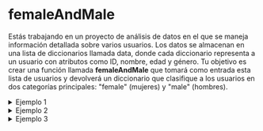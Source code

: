 # femaleAndMale
Estás trabajando en un proyecto de análisis de datos en el que se maneja información detallada sobre varios usuarios. Los datos se almacenan en una lista de diccionarios llamada data, donde cada diccionario representa a un usuario con atributos como ID, nombre, edad y género. Tu objetivo es crear una función llamada **femaleAndMale** que tomará como entrada esta lista de usuarios y devolverá un diccionario que clasifique a los usuarios en dos categorías principales: "female" (mujeres) y "male" (hombres).

<details>
    <summary>Ejemplo 1</summary>

### Entrada
```python
[
    {
        'id': 100,
        'name': 'brayan',
        'age': 23,
        'gender': 'male'
    },
    {
        'id': 101,
        'name': 'sara',
        'age': 25,
        'gender': 'female'
    },
    {
        'id': 102,
        'name': 'stiven',
        'age': 18,
        'gender': 'male'
    },
    {
        'id': 103,
        'name': 'valentina',
        'age': 30,
        'gender': 'female'
    }
]
```

### Salida 
```python
{
    'female': [
        {'id': 101, 'name': 'sara', 'age': 25, 'gender': 'female'}, 
        {'id': 103, 'name': 'valentina', 'age': 30, 'gender': 'female'}
        ], 
    'male': [
        {'id': 100, 'name': 'brayan', 'age': 23, 'gender': 'male'}, 
        {'id': 102, 'name': 'stiven', 'age': 18, 'gender': 'male'}
        ]
}
```

</details>

<details>
    <summary>Ejemplo 2</summary>

### Entrada
```python
[
    {
        'id': 110,
        'name': 'julio',
        'age': 30,
        'gender': 'male'
    },
    {
        'id': 111,
        'name': 'paola',
        'age': 40,
        'gender': 'female'
    },
    {
        'id': 112,
        'name': 'mauricio',
        'age': 35,
        'gender': 'male'
    },
    {
        'id': 123,
        'name': 'estefania',
        'age': 30,
        'gender': 'female'
    }
]
```

### Salida 
```python
{
    'female': [
        {'id': 111, 'name': 'paola', 'age': 40, 'gender': 'female'}, 
        {'id': 123, 'name': 'estefania', 'age': 30, 'gender': 'female'}
        ], 
    'male': [
        {'id': 110, 'name': 'julio', 'age': 30, 'gender': 'male'},
        {'id': 112, 'name': 'mauricio', 'age': 35, 'gender': 'male'}
        ]
}
```

</details>

<details>
    <summary>Ejemplo 3</summary>

### Entrada
```python
[
    {
        'id': 210,
        'name': 'pablo',
        'age': 35,
        'gender': 'male'
    },
    {
        'id': 211,
        'name': 'paula',
        'age': 20,
        'gender': 'female'
    },
    {
        'id': 212,
        'name': 'carlos',
        'age': 25,
        'gender': 'male'
    },
    {
        'id': 223,
        'name': 'dahiana',
        'age': 21,
        'gender': 'female'
    }
]
```

### Salida 
```python
{
    'female': [
        {'id': 211, 'name': 'paula', 'age': 20, 'gender': 'female'}, 
        {'id': 223, 'name': 'dahiana', 'age': 21, 'gender': 'female'}
        ], 
    'male': [
        {'id': 210, 'name': 'pablo', 'age': 35, 'gender': 'male'}, 
        {'id': 212, 'name': 'carlos', 'age': 25, 'gender': 'male'}
        ]
}
```

</details>

